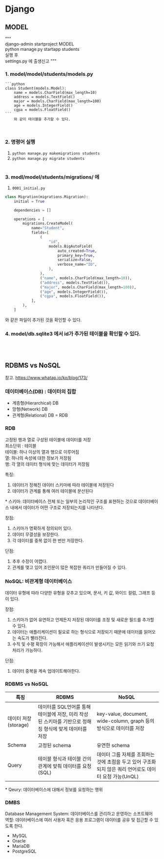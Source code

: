 # Django

## MODEL

"""  
django-admin startproject MODEL  
python manage.py startapp students  
실행 후  
settings.py 에 출생신고
"""

### 1. model/model/students/models.py

    ```python
    class Student(models.Model):
        name = models.CharField(max_length=10)
        address = models.TextField()
        major = models.CharField(max_length=100)
        age = models.IntegerField()
        cgpa = models.FloatField()
    ```
        와 같이 테이블을 추가할 수 있다.

<br>

### 2. 명령어 실행

1.  `python manage.py makemigrations students`
2.  `python manage.py migrate students`
    <br>
    <br>

### 3. modl/model/students/migrations/ 에

1.  `0001_initial.py`

```python
class Migration(migrations.Migration):
    initial = True

    dependencies = []

    operations = [
        migrations.CreateModel(
            name="Student",
            fields=[
                (
                    "id",
                    models.BigAutoField(
                        auto_created=True,
                        primary_key=True,
                        serialize=False,
                        verbose_name="ID",
                    ),
                ),
                ("name", models.CharField(max_length=10)),
                ("address", models.TextField()),
                ("major", models.CharField(max_length=100)),
                ("age", models.IntegerField()),
                ("cgpa", models.FloatField()),
            ],
        ),
    ]
```

와 같은 파일이 추가된 것을 확인할 수 있다.
<br>

### 4. model/db.sqlite3 에서 id가 추가된 테이블을 확인할 수 있다.

<br>
<br>

## RDBMS vs NoSQL

참고. https://www.whatap.io/ko/blog/173/

### 데이터베이스(DB) : 데이터의 집합

- 계층형(Hierarchical) DB
- 망형(Network) DB
- 관계형(Relational) DB = RDB

### RDB

고정된 행과 열로 구성된 테이블에 데이터를 저장  
최소단위 : 테이블  
테이블: 하나 이상의 열과 행으로 이루어짐  
열: 하나의 속성에 대한 정보가 저장됨  
행: 각 열의 데이터 형식에 맞는 데이터가 저장됨

특징:

1. 데이터가 정해진 데이터 스키마에 따라 테이블에 저장된다
2. 데이터가 관계를 통해 여러 테이블에 분산된다

\* 스키마: 데이터베이스 전체 또는 일부의 논리적인 구조를 표현하는 것으로 데이터베이스 내에서 데이터가 어떤 구조로 저장되는지를 나타낸다.

장점:

1. 스키마가 명확하게 정의되어 있다.
2. 데이터 무결성을 보장한다.
3. 각 데이터를 중복 없이 한 번만 저장한다.

단점:

1. 추후 수정이 어렵다.
2. 관계를 맺고 있어 조인문이 많은 복잡한 쿼리가 만들어질 수 있다.

### NoSQL: 비관계형 데이터베이스

데이터 유형에 따라 다양한 유형을 갖추고 있으며, 문서, 키 값, 와이드 컬럼, 그래프 등이 있다.

장점:

1. 스키마가 없어 유연하고 언제든지 저장된 데이터를 조정 및 새로운 필드를 추가할 수 있다.
2. 데이터는 애플리케이션이 필요로 하는 형식으로 저장되기 때문에 데이터를 읽어오는 속도가 빨라진다.
3. 수직 및 수평 확장이 가능해서 애플리케이션이 발생시키는 모든 읽기와 쓰기 요청 처리가 가능하다.

단점:

1. 데이터 중복을 계속 업데이트해야한다.

### RDBMS vs NoSQL

| 특징                 | RDBMS                                                                                                 | NoSQL                                                                                                  |
| -------------------- | ----------------------------------------------------------------------------------------------------- | ------------------------------------------------------------------------------------------------------ |
| 데이터 저장(storage) | 데이터를 SQL언어를 통해 테이블에 저장, 미리 작성된 스키마를 기반으로 정해징 형식에 맞게 데이터를 저장 | key-value, document, wide-column, graph 등의 방식으로 데이터를 저장                                    |
| Schema               | 고정된 schema                                                                                         | 유연한 schema                                                                                          |
| Query                | 테이블 형식과 테이블 간의 관계에 맞춰 데이터를 요청(SQL)                                              | 데이터 그룹 자체를 조회하는 것에 초점을 두고 있어 구조화되지 않은 쿼리 언어로도 데이터 요청 가능(UnQL) |

\* Qeury: 데이터베이스에 대해서 정보를 요청하는 행위

### DMBS

Database Management System: 데이터베이스를 관리하고 운영하는 소프트웨어  
역할: 데이터베이스에 여러 사용자 혹은 응용 프로그램이 데이터를 공유 및 접근할 수 있도록 한다.

- MySQL
- Oracle
- MariaDB
- PostgreSQL

